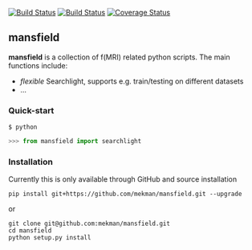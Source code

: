 [![Build Status](https://travis-ci.org/mekman/mansfield.svg?branch=master)](https://travis-ci.org/mekman/mansfield)
[![Build Status](https://ci.appveyor.com/api/projects/status/github/mekman/mansfield?branch=master&svg=true)](https://ci.appveyor.com/project/mekman/mansfield/history)
[![Coverage Status](https://coveralls.io/repos/github/mekman/mansfield/badge.svg?branch=master)](https://coveralls.io/github/mekman/mansfield?branch=master)

## mansfield

**mansfield** is a collection of f(MRI) related python scripts. The main
functions include:

- *flexible* Searchlight, supports e.g. train/testing on different datasets
- ...

### Quick-start

```shell
$ python
```
```python
>>> from mansfield import searchlight

```

### Installation

Currently this is only available through GitHub and source installation

    pip install git+https://github.com/mekman/mansfield.git --upgrade

or

    git clone git@github.com:mekman/mansfield.git
    cd mansfield
    python setup.py install
